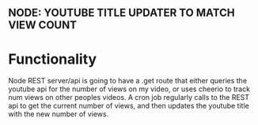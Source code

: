 ## NODE: YOUTUBE TITLE UPDATER TO MATCH VIEW COUNT

# Functionality
Node REST server/api is going to have a .get route that either queries the youtube api for the number of views on my video, or uses cheerio to track num views on other peoples videos. A cron job regularly calls to the REST api to get the current number of views, and then updates the youtube title with the new number of views.